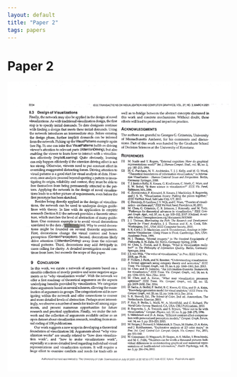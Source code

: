 ```yaml
---
layout: default
title: "Paper 2"
tags: papers
---
```


# Paper 2

<img src="/assets/scans/2.png" alt="Page with chartjunk removed" width="800"/>
